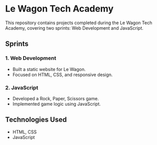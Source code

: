 # Le Wagon Tech Academy  

This repository contains projects completed during the Le Wagon Tech Academy, covering two sprints: Web Development and JavaScript.  

## Sprints  

### 1. Web Development  
- Built a static website for Le Wagon.  
- Focused on HTML, CSS, and responsive design.  

### 2. JavaScript  
- Developed a Rock, Paper, Scissors game.  
- Implemented game logic using JavaScript.  

## Technologies Used  
- HTML, CSS  
- JavaScript  
